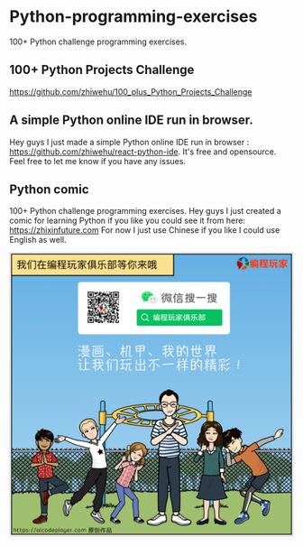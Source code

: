 # Python-programming-exercises

100+ Python challenge programming exercises.

## 100+ Python Projects Challenge 

https://github.com/zhiwehu/100_plus_Python_Projects_Challenge

## A simple Python online IDE run in browser.

Hey guys I just made a simple Python online IDE run in browser : https://github.com/zhiwehu/react-python-ide. It's free and opensource. Feel free to let me know if you have any issues.

## Python comic
100+ Python challenge programming exercises.
Hey guys I just created a comic for learning Python if you like you could see it from here: https://zhixinfuture.com
For now I just use Chinese if you like I could use English as well.

![Python Comic](https://github.com/zhiwehu/Python-programming-exercises/blob/master/comic.png?raw=true)
